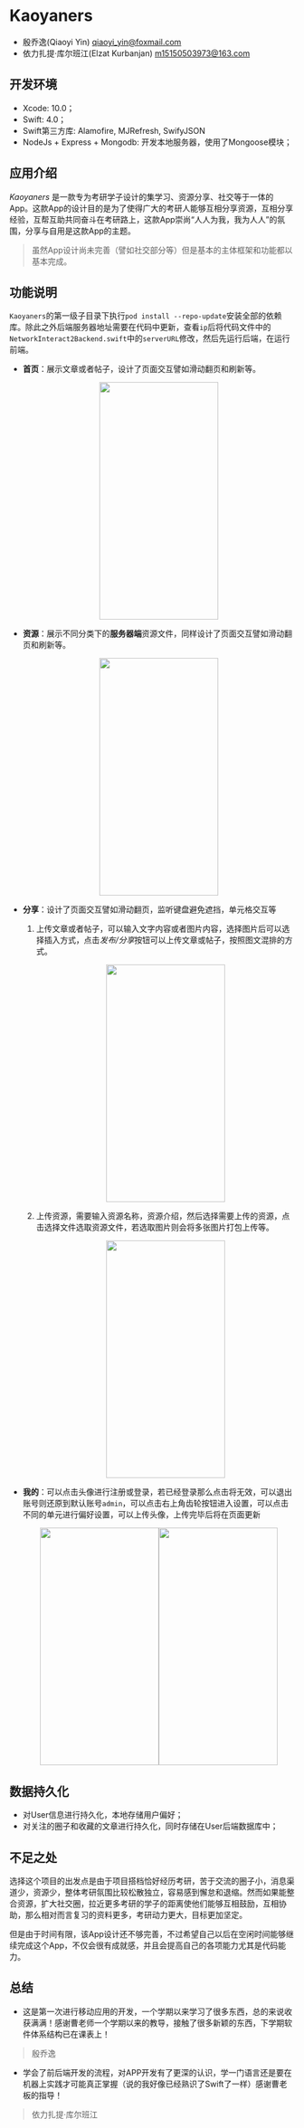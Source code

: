 # Kaoyaners

- 殷乔逸(Qiaoyi Yin)  qiaoyi_yin@foxmail.com
- 依力扎提·库尔班江(Elzat Kurbanjan)  m15150503973@163.com

## 开发环境

- Xcode: 10.0；
- Swift: 4.0；
- Swift第三方库: Alamofire, MJRefresh, SwifyJSON
- NodeJs + Express + Mongodb: 开发本地服务器，使用了Mongoose模块；

## 应用介绍

*Kaoyaners* 是一款专为考研学子设计的集学习、资源分享、社交等于一体的App。这款App的设计目的是为了使得广大的考研人能够互相分享资源，互相分享经验，互帮互助共同奋斗在考研路上，这款App崇尚“人人为我，我为人人”的氛围，分享与自用是这款App的主题。

> 虽然App设计尚未完善（譬如社交部分等）但是基本的主体框架和功能都以基本完成。

## 功能说明

``Kaoyaners``的第一级子目录下执行``pod install --repo-update``安装全部的依赖库。除此之外后端服务器地址需要在代码中更新，查看``ip``后将代码文件中的``NetworkInteract2Backend.swift``中的``serverURL``修改，然后先运行后端，在运行前端。

- **首页**：展示文章或者帖子，设计了页面交互譬如滑动翻页和刷新等。

    <div align=center><img width="210" height="420" src="https://github.com/SinestroEdmonce/iOS-Development_App/raw/master/Kaoyaners/Images/mimg2.gif"/></div>

- **资源**：展示不同分类下的**服务器端**资源文件，同样设计了页面交互譬如滑动翻页和刷新等。

    <div align=center><img width="210" height="420" src="https://github.com/SinestroEdmonce/iOS-Development_App/raw/master/Kaoyaners/Images/mimg8.gif"/></div>

- **分享**：设计了页面交互譬如滑动翻页，监听键盘避免遮挡，单元格交互等

    1. 上传文章或者帖子，可以输入文字内容或者图片内容，选择图片后可以选择插入方式，点击*发布/分享*按钮可以上传文章或帖子，按照图文混排的方式。

        <div align=center><img width="210" height="420" src="https://github.com/SinestroEdmonce/iOS-Development_App/raw/master/Kaoyaners/Images/mimg7.gif"/></div>
        
    2. 上传资源，需要输入资源名称，资源介绍，然后选择需要上传的资源，点击选择文件选取资源文件，若选取图片则会将多张图片打包上传等。

        <div align=center><img width="210" height="420" src="https://github.com/SinestroEdmonce/iOS-Development_App/raw/master/Kaoyaners/Images/mimg9.gif"/></div>

- **我的**：可以点击头像进行注册或登录，若已经登录那么点击将无效，可以退出账号则还原到默认账号``admin``，可以点击右上角齿轮按钮进入设置，可以点击不同的单元进行偏好设置，可以上传头像，上传完毕后将在页面更新

    <div align=center><img width="210" height="420" src="https://github.com/SinestroEdmonce/iOS-Development_App/raw/master/Kaoyaners/Images/mimg3.gif"/><img width="210" height="420" src="https://github.com/SinestroEdmonce/iOS-Development_App/raw/master/Kaoyaners/Images/mimg6.gif"/></div>

## 数据持久化

- 对User信息进行持久化，本地存储用户偏好；
- 对关注的圈子和收藏的文章进行持久化，同时存储在User后端数据库中；

## 不足之处

选择这个项目的出发点是由于项目搭档恰好经历考研，苦于交流的圈子小，消息渠道少，资源少，整体考研氛围比较松散独立，容易感到懈怠和退缩。然而如果能整合资源，扩大社交圈，拉近更多考研的学子的距离使他们能够互相鼓励，互相协助，那么相对而言复习的资料更多，考研动力更大，目标更加坚定。

但是由于时间有限，该App设计还不够完善，不过希望自己以后在空闲时间能够继续完成这个App，不仅会很有成就感，并且会提高自己的各项能力尤其是代码能力。

## 总结

- 这是第一次进行移动应用的开发，一个学期以来学习了很多东西，总的来说收获满满！感谢曹老师一个学期以来的教导，接触了很多新颖的东西，下学期软件体系结构已在课表上！
> 殷乔逸

- 学会了前后端开发的流程，对APP开发有了更深的认识，学一门语言还是要在机器上实践才可能真正掌握（说的我好像已经熟识了Swift了一样）感谢曹老板的指导！
> 依力扎提·库尔班江
